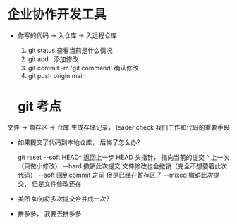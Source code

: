 # 企业协作开发工具

 - 你写的代码 -> 入仓库 -> 入远程仓库
    1. git status  查看当前是什么情况
    2. git add . 添加修改
    3. git commit -m 'git command' 确认修改
    4. git push origin main 



    # git 考点
  文件 -> 暂存区 -> 仓库
  生成存储记录， leader check 我们工作和代码的重要手段
- 如果提交了代码到本地仓库， 后悔了怎么办?

  git reset --soft HEAD^   返回上一步
  HEAD 头指针， 指向当前的提交 ^ 上一次（只做小修改）
  --hard  撤销此次提交 文件修改也会撤销（完全不想要着此次代码）
  --soft  回到commit 之前 但是已经在暂存区了
  --mixed 撤销此次提交， 但是文件修改还在

- 美团 如何将多次提交合并成一次?
- 拼多多，  我要去拼多多

